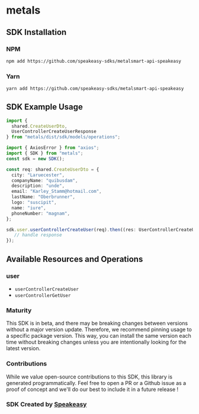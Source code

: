 # metals

<!-- Start SDK Installation -->
## SDK Installation

### NPM

```bash
npm add https://github.com/speakeasy-sdks/metalsmart-api-speakeasy
```

### Yarn

```bash
yarn add https://github.com/speakeasy-sdks/metalsmart-api-speakeasy
```
<!-- End SDK Installation -->

## SDK Example Usage
<!-- Start SDK Example Usage -->
```typescript
import {
  shared.CreateUserDto,
  UserControllerCreateUserResponse
} from "metals/dist/sdk/models/operations";

import { AxiosError } from "axios";
import { SDK } from "metals";
const sdk = new SDK();

const req: shared.CreateUserDto = {
  city: "Laruecester",
  companyName: "quibusdam",
  description: "unde",
  email: "Karley_Stamm@hotmail.com",
  lastName: "Oberbrunner",
  logo: "suscipit",
  name: "iure",
  phoneNumber: "magnam",
};

sdk.user.userControllerCreateUser(req).then((res: UserControllerCreateUserResponse | AxiosError) => {
   // handle response
});
```
<!-- End SDK Example Usage -->

<!-- Start SDK Available Operations -->
## Available Resources and Operations


### user

* `userControllerCreateUser`
* `userControllerGetUser`
<!-- End SDK Available Operations -->

### Maturity

This SDK is in beta, and there may be breaking changes between versions without a major version update. Therefore, we recommend pinning usage
to a specific package version. This way, you can install the same version each time without breaking changes unless you are intentionally
looking for the latest version.

### Contributions

While we value open-source contributions to this SDK, this library is generated programmatically.
Feel free to open a PR or a Github issue as a proof of concept and we'll do our best to include it in a future release !

### SDK Created by [Speakeasy](https://docs.speakeasyapi.dev/docs/using-speakeasy/client-sdks)

